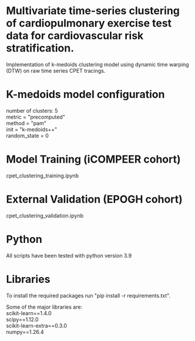 # Multivariate time-series clustering of cardiopulmonary exercise test data for cardiovascular risk stratification. 
Implementation of k-medoids clustering model using dynamic time warping (DTW) on raw time series CPET tracings.

# K-medoids model configuration
number of clusters: 5  
metric = "precomputed"  
method = "pam"  
init = "k-medoids++"  
random_state = 0  

# Model Training (iCOMPEER cohort)
cpet_clustering_training.ipynb

# External Validation (EPOGH cohort)
cpet_clustering_validation.ipynb

# Python
All scripts have been tested with python version 3.9  

# Libraries
To install the required packages run "pip install -r requirements.txt". 

Some of the major libraries are:   
scikit-learn==1.4.0  
scipy==1.12.0  
scikit-learn-extra==0.3.0  
numpy==1.26.4  
